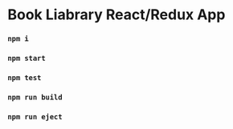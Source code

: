 # Book Liabrary React/Redux App

### `npm i`

### `npm start`

### `npm test`

### `npm run build`

### `npm run eject`
